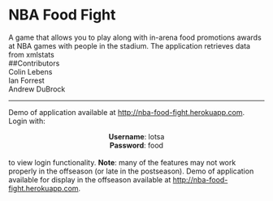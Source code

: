 NBA Food Fight
=================

A game that allows you to play along with in-arena food promotions awards at NBA games with people in the stadium. The application retrieves data from xmlstats
<br />
##Contributors
<br />
Colin Lebens<br />
Ian Forrest<br />
Andrew DuBrock<br />

-------


Demo of application available at <a href="http://nba-food-fight.herokuapp.com">http://nba-food-fight.herokuapp.com</a>. Login with:  <br /> <div style="text-align:center"> **Username**: lotsa<br /> **Password**: food </div> <br /> to view login functionality.
**Note**: many of the features may not work properly in the offseason (or late in the postseason). Demo of application available for display in the offseason available at <a href="http://nba-food-fight.herokuapp.com">http://nba-food-fight.herokuapp.com</a>. 
